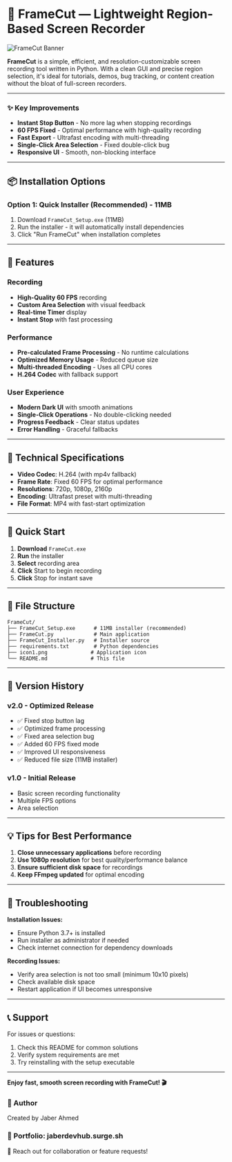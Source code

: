 # 🎥 FrameCut — Lightweight Region-Based Screen Recorder

![FrameCut Banner](https://your-image-link-here.gif) <!-- 🔄 Replace with your actual GIF URL -->

**FrameCut** is a simple, efficient, and resolution-customizable screen recording tool written in Python. With a clean GUI and precise region selection, it's ideal for tutorials, demos, bug tracking, or content creation without the bloat of full-screen recorders.

---

### ✨ **Key Improvements**
- **Instant Stop Button** - No more lag when stopping recordings
- **60 FPS Fixed** - Optimal performance with high-quality recording
- **Fast Export** - Ultrafast encoding with multi-threading
- **Single-Click Area Selection** - Fixed double-click bug
- **Responsive UI** - Smooth, non-blocking interface

---

## 📦 **Installation Options**

### **Option 1: Quick Installer (Recommended) - 11MB**
1. Download `FrameCut_Setup.exe` (11MB)
2. Run the installer - it will automatically install dependencies
3. Click "Run FrameCut" when installation completes


---

## 🎯 **Features**

### **Recording**
- **High-Quality 60 FPS** recording
- **Custom Area Selection** with visual feedback
- **Real-time Timer** display
- **Instant Stop** with fast processing

### **Performance**
- **Pre-calculated Frame Processing** - No runtime calculations
- **Optimized Memory Usage** - Reduced queue size
- **Multi-threaded Encoding** - Uses all CPU cores
- **H.264 Codec** with fallback support

### **User Experience**
- **Modern Dark UI** with smooth animations
- **Single-Click Operations** - No double-clicking needed
- **Progress Feedback** - Clear status updates
- **Error Handling** - Graceful fallbacks

---

## 🔧 **Technical Specifications**

- **Video Codec**: H.264 (with mp4v fallback)
- **Frame Rate**: Fixed 60 FPS for optimal performance
- **Resolutions**: 720p, 1080p, 2160p
- **Encoding**: Ultrafast preset with multi-threading
- **File Format**: MP4 with fast-start optimization

---


## 🚀 **Quick Start**

1. **Download** `FrameCut.exe`
2. **Run** the installer
3. **Select** recording area
4. **Click** Start to begin recording
5. **Click** Stop for instant save

---

## 📁 **File Structure**

```
FrameCut/
├── FrameCut_Setup.exe      # 11MB installer (recommended)
├── FrameCut.py             # Main application
├── FrameCut_Installer.py   # Installer source
├── requirements.txt        # Python dependencies
├── icon1.png              # Application icon
└── README.md              # This file
```

---

## 🔄 **Version History**

### **v2.0 - Optimized Release**
- ✅ Fixed stop button lag
- ✅ Optimized frame processing
- ✅ Fixed area selection bug
- ✅ Added 60 FPS fixed mode
- ✅ Improved UI responsiveness
- ✅ Reduced file size (11MB installer)

### **v1.0 - Initial Release**
- Basic screen recording functionality
- Multiple FPS options
- Area selection

---

## 💡 **Tips for Best Performance**

1. **Close unnecessary applications** before recording
2. **Use 1080p resolution** for best quality/performance balance
3. **Ensure sufficient disk space** for recordings
4. **Keep FFmpeg updated** for optimal encoding

---

## 🐛 **Troubleshooting**

**Installation Issues:**
- Ensure Python 3.7+ is installed
- Run installer as administrator if needed
- Check internet connection for dependency downloads

**Recording Issues:**
- Verify area selection is not too small (minimum 10x10 pixels)
- Check available disk space
- Restart application if UI becomes unresponsive

---

## 📞 **Support**

For issues or questions:
1. Check this README for common solutions
2. Verify system requirements are met
3. Try reinstalling with the setup executable

---

**Enjoy fast, smooth screen recording with FrameCut! 🎬**

### 🔗 Author
Created by Jaber Ahmed
### 🔗 Portfolio: jaberdevhub.surge.sh
📧 Reach out for collaboration or feature requests!


